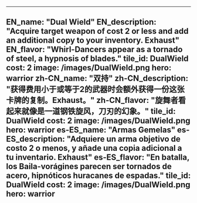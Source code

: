 ---

EN_name: "Dual Wield"
EN_description: "Acquire target weapon of cost 2 or less and add an additional copy to your inventory. Exhaust"
EN_flavor: "Whirl-Dancers appear as a tornado of steel, a hypnosis of blades."
tile_id: DualWield
cost: 2
image: /images/DualWield.png
hero: warrior
zh-CN_name: "双持"
zh-CN_description: "获得费用小于或等于2的武器时会额外获得一份这张卡牌的复制。Exhaust。"
zh-CN_flavor: "旋舞者看起来就像是一道钢铁旋风，刀刃的幻象。"
tile_id: DualWield
cost: 2
image: /images/DualWield.png
hero: warrior
es-ES_name: "Armas Gemelas"
es-ES_description: "Adquiere un arma objetivo de costo 2 o menos, y añade una copia adicional a tu inventario. Exhaust"
es-ES_flavor: "En batalla, los Baila-vorágines parecen ser tornados de acero, hipnóticos huracanes de espadas."
tile_id: DualWield
cost: 2
image: /images/DualWield.png
hero: warrior
---